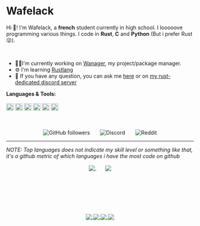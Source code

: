 # Wafelack

Hi 🖖!
I'm Wafelack, a <b>french</b> student currently in high school. I looooove programming various things. I code in <b>Rust</b>, <b>C</b> and <b>Python</b> (But i prefer Rust 😜).

<br>

- 👩‍💻I'm currently working on [Wanager](https://github.com/Wafelack/wanager), my project/package manager.
- ⚙ I'm learning [Rustlang](https://rust-lang.org)
- 💬 If you have any question, you can ask me [here](https://github.com/Wafelack/Wafelack/issues) or on [my rust-dedicated discord server](https://discord.gg/KehXjPa)

**Languages & Tools:**<br><br>
<code alt="Rustlang"><a href="https://rust-lang.com"><img height=20 alt="Rustlang" src="https://upload.wikimedia.org/wikipedia/commons/thumb/d/d5/Rust_programming_language_black_logo.svg/1200px-Rust_programming_language_black_logo.svg.png" /></a></code>
<code alt="Clang"><img height=20 alt="Clang" src="https://wiki.sei.cmu.edu/confluence/download/thumbnails/88042725/C%20Logo.png?version=1&modificationDate=1527685155000&api=v2"/></code>
<code><a href="https://intellij-rust.github.io/"><img height=20 alt="https://intellij-rust.github.io" src="https://avatars0.githubusercontent.com/u/16057867?s=200&v=4"/></a></code>
<code><a href="https://git-scm.com/"><img height=20 alt="Git" src="https://cdn.freebiesupply.com/logos/large/2x/git-icon-logo-png-transparent.png"/></a></code>
<code><a href="https://www.jetbrains.com/clion/"><img height=20 alt="Clion" src="https://cdn.discordapp.com/attachments/739797589687402519/744692286427889734/clion.png"/></a></code>
<code><a href="https://code.visualstudio.com/"><img height=20 alt="VSCode" src="https://code.visualstudio.com/assets/updates/1_35/logo-stable.png"/></a></code>

<br>

<p align="center">
<img align="center" alt="GitHub followers" src="https://img.shields.io/github/followers/wafelack?color=%2300ff00&label=Followers&style=for-the-badge">
  &nbsp;&nbsp;&nbsp;&nbsp;&nbsp;
<img align="center" alt="Discord" src="https://img.shields.io/badge/Discord-%40Wafelack%235334-7289DA?style=for-the-badge">
  &nbsp;&nbsp;&nbsp;&nbsp;&nbsp;
<img align="center" alt="Reddit" src="https://img.shields.io/badge/Reddit-u/wafelack-ff5522?style=for-the-badge">
</p>
  
___
<i>NOTE: Top languages does not indicate my skill level or something like that, it's a github metric of which languages i have the most code on github</i>

<p align="center">
<a href="https://github.com/Wafelack/anuraghazra/github-readme-stats">
<img align="center" src="https://github-readme-stats.vercel.app/api?username=wafelack&show_icons=true&title_color=bbbbbb&text_color=dddddd&icon_color=990000&bg_color=111111" />
</a>
  &nbsp;&nbsp;&nbsp;&nbsp;&nbsp;
<a href="https://github.com/Wafelack/anuraghazra/github-readme-stats">
<img align="center" src="https://github-readme-stats.vercel.app/api/top-langs/?username=wafelack&layout=compact&title_color=bbbbbb&text_color=dddddd&icon_color=990000&bg_color=111111&hide=html,css"/>
</a>
</p>

<br>
<br>
<br>


<br>
<br>

<p align="center">
<a href="https://github.com/wmanage/wng">
  <!-- Change the `github-readme-stats.anuraghazra1.vercel.app` to `github-readme-stats.vercel.app`  -->
  <img align="center" src="https://github-readme-stats.anuraghazra1.vercel.app/api/pin/?username=wafelack&repo=wanager&title_color=bbbbbb&text_color=dddddd&icon_color=990000&bg_color=111111" />
</a>    
<a href="https://github.com/wafelack/rshasher">
  <!-- Change the `github-readme-stats.anuraghazra1.vercel.app` to `github-readme-stats.vercel.app`  -->
  <img align="center" src="https://github-readme-stats.anuraghazra1.vercel.app/api/pin/?username=wafelack&repo=rshasher&title_color=bbbbbb&text_color=dddddd&icon_color=990000&bg_color=111111" />
</a>
<a href="https://github.com/wafelack/wshell">
  <!-- Change the `github-readme-stats.anuraghazra1.vercel.app` to `github-readme-stats.vercel.app`  -->
  <img align="center" src="https://github-readme-stats.anuraghazra1.vercel.app/api/pin/?username=wafelack&repo=wshell&title_color=bbbbbb&text_color=dddddd&icon_color=990000&bg_color=111111" />
</a>
<a href="https://github.com/wafelack/openbot">
  <!-- Change the `github-readme-stats.anuraghazra1.vercel.app` to `github-readme-stats.vercel.app`  -->
  <img align="center" src="https://github-readme-stats.anuraghazra1.vercel.app/api/pin/?username=wafelack&repo=openbot&title_color=bbbbbb&text_color=dddddd&icon_color=990000&bg_color=111111" />
</a>
  </p>



